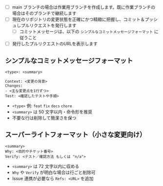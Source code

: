 - [ ] main ブランチの場合は作業用ブランチを作成します。既に作業ブランチの場合はそのブランチで継続します
- [ ] 現在のリポジトリの変更状態を正確にかつ精緻に把握し、コミット＆プッシュしプルリクエストを発行します
    - [ ] コミットメッセージは、以下の `シンプルなコミットメッセージフォーマット` に従うこと
- [ ] 発行したプルリクエストのURLを表示します

## シンプルなコミットメッセージフォーマット

```
<type>: <summary>

Context: <変更の背景>
Changes:
- <主な変更点を1行ずつ>
Test: <確認したテストや手順>
```

- `<type>` 例: `feat` `fix` `docs` `chore`
- `<summary>` は 50 文字以内・命令形を推奨
- 不要な行は削除して簡潔さを保つ

## スーパーライトフォーマット（小さな変更向け）

```
<summary>
Why: <目的やチケット番号>
Verify: <テスト／確認方法 もしくは "n/a">
```

- `<summary>` は 72 文字以内に収める
- `Why` や `Verify` が明白な場合は行ごと削除可
- Issue 連携が必要なら `Refs: <URL>` を追加


